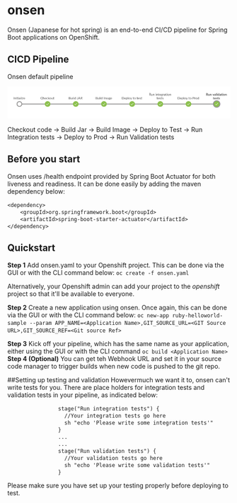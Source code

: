 # onsen
Onsen (Japanese for hot spring) is an end-to-end CI/CD pipeline for Spring Boot applications on OpenShift.

## CICD Pipeline
Onsen default pipeline

![Image of Pipeline](https://raw.githubusercontent.com/rrezel/onsen/master/screenshot.png)

Checkout code &rarr; Build Jar &rarr; Build Image &rarr; Deploy to Test &rarr; Run Integration tests &rarr; Deploy to Prod &rarr; Run Validation tests

## Before you start

Onsen uses /health endpoint provided by Spring Boot Actuator for both liveness and readiness. It can be done easily by adding the maven dependency below:

```
<dependency>
    <groupId>org.springframework.boot</groupId>
    <artifactId>spring-boot-starter-actuator</artifactId>
</dependency>
```


## Quickstart
**Step 1**
Add onsen.yaml to your Openshift project. This can be done via the GUI or with the CLI command below:
 `oc create -f onsen.yaml`

Alternatively, your Openshift admin can add your project to the *openshift* project so that it'll be available to everyone.

**Step 2**
Create a new application using onsen. Once again, this can be done via the GUI or with the CLI command below:
`oc new-app ruby-helloworld-sample --param APP_NAME=<Application Name>,GIT_SOURCE_URL=<GIT Source URL>,GIT_SOURCE_REF=<Git source Ref>`

**Step 3**
Kick off your pipeline, which has the same name as your application, either using the GUI or with the CLI command
`oc build <Application Name>`
**Step 4 (Optional)**
You can get teh Webhook URL and set it in your source code manager to trigger builds when new code is pushed to the git repo.

##Setting up testing and validation
Howevermuch we want it to, onsen can't write tests for you. There are place holders for integration tests and validation tests in your pipeline, as indicated below:

```
                stage("Run integration tests") {
                  //Your integration tests go here
                  sh "echo 'Please write some integration tests'"
                }
                ...
                ...
                stage("Run validation tests") {
                  //Your validation tests go here
                  sh "echo 'Please write some validation tests'"
                }
```

Please make sure you have set up your testing properly before deploying to test.



